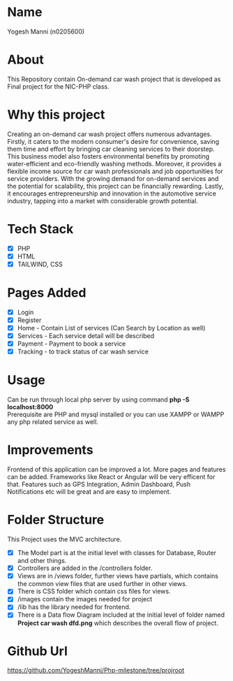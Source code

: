# Name

Yogesh Manni (n0205600)

# About

This Repository contain On-demand car wash project that is developed
as Final project for the NIC-PHP class.

# Why this project

Creating an on-demand car wash project offers numerous advantages. Firstly, it caters to the modern consumer's desire for convenience, saving them time and effort by bringing car cleaning services to their doorstep. This business model also fosters environmental benefits by promoting water-efficient and eco-friendly washing methods. Moreover, it provides a flexible income source for car wash professionals and job opportunities for service providers. With the growing demand for on-demand services and the potential for scalability, this project can be financially rewarding. Lastly, it encourages entrepreneurship and innovation in the automotive service industry, tapping into a market with considerable growth potential.

# Tech Stack

- [x] PHP
- [x] HTML
- [x] TAILWIND, CSS

# Pages Added

- [x] Login
- [x] Register
- [x] Home - Contain List of services (Can Search by Location as well)
- [x] Services - Each service detail will be described
- [x] Payment - Payment to book a service
- [x] Tracking - to track status of car wash service

# Usage

Can be run through local php server by using command **php -S localhost:8000**  
 Prerequisite are PHP and mysql installed or you can use XAMPP or WAMPP any php related service as well.

# Improvements

Frontend of this application can be improved a lot. More pages and features can be added. Frameworks like React or Angular will be very efficent for that.
Features such as GPS Integration, Admin Dashboard, Push Notifications etc will be great and are easy to implement.

# Folder Structure

This Project uses the MVC architecture.

- [x] The Model part is at the initial level with classes for Database, Router and other things.
- [x] Controllers are added in the /controllers folder.
- [x] Views are in /views folder, further views have partials, which contains the common view files that are used further in other views.
- [x] There is CSS folder which contain css files for views.
- [x] /images contain the images needed for project
- [x] /lib has the library needed for frontend.
- [x] There is a Data flow Diagram included at the initial level of folder named **Project car wash dfd.png** which describes the overall flow of project.

# Github Url

https://github.com/YogeshManni/Php-milestone/tree/projroot
